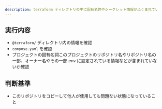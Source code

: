 ```yaml
---
description: terraform ディレクトリの中に固有名詞やシークレット情報がふくまれていないか検証します。
---
```



## 実行内容
- `@terraform/` ディレクトリ内の情報を確認
- `compose.yaml` を確認
- プロジェクトの固有名詞このプロジェクトのリポジトリ名やリポジトリ名の一部、オーナー名やその一部.env に設定されている情報などが含まれていないか確認

## 判断基準
- このリポジトリをコピーして他人が使用しても問題ない状態になっていること

